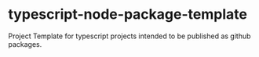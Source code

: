 # typescript-node-package-template
Project Template for typescript projects intended to be published as github packages. 
